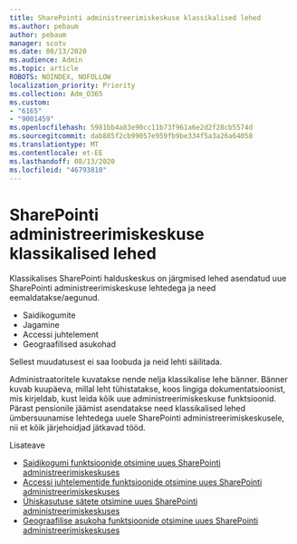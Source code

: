 ```yaml
---
title: SharePointi administreerimiskeskuse klassikalised lehed
ms.author: pebaum
author: pebaum
manager: scotv
ms.date: 08/13/2020
ms.audience: Admin
ms.topic: article
ROBOTS: NOINDEX, NOFOLLOW
localization_priority: Priority
ms.collection: Adm_O365
ms.custom:
- "6165"
- "9001459"
ms.openlocfilehash: 5981bb4a83e90cc11b73f961a6e2d2f28cb5574d
ms.sourcegitcommit: dab885f2cb99057e959fb9be334f5a3a26a64058
ms.translationtype: MT
ms.contentlocale: et-EE
ms.lasthandoff: 08/13/2020
ms.locfileid: "46793810"
---
```

# <a name="retire-classic-pages-in-sharepoint-admin-center"></a>SharePointi administreerimiskeskuse klassikalised lehed

Klassikalises SharePointi halduskeskus on järgmised lehed asendatud uue SharePointi administreerimiskeskuse lehtedega ja need eemaldatakse/aegunud. 

- Saidikogumite 
- Jagamine
- Accessi juhtelement
- Geograafilised asukohad

Sellest muudatusest ei saa loobuda ja neid lehti säilitada.

Administraatoritele kuvatakse nende nelja klassikalise lehe bänner. Bänner kuvab kuupäeva, millal leht tühistatakse, koos lingiga dokumentatsioonist, mis kirjeldab, kust leida kõik uue administreerimiskeskuse funktsioonid. Pärast pensionile jäämist asendatakse need klassikalised lehed ümbersuunamise lehtedega uuele SharePointi administreerimiskeskusele, nii et kõik järjehoidjad jätkavad tööd.
  
Lisateave

- [Saidikogumi funktsioonide otsimine uues SharePointi administreerimiskeskuses](https://docs.microsoft.com/sharepoint/site-collections-page)
- [Accessi juhtelementide funktsioonide otsimine uues SharePointi administreerimiskeskuses](https://docs.microsoft.com/sharepoint/control-access)
- [Ühiskasutuse sätete otsimine uues SharePointi administreerimiskeskuses](https://docs.microsoft.com/sharepoint/sharing-settings)
- [Geograafilise asukoha funktsioonide otsimine uues SharePointi administreerimiskeskuses](https://docs.microsoft.com/sharepoint/manage-geo-locations)